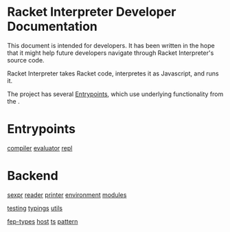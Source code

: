 # Racket Interpreter Developer Documentation

This document is intended for developers. It has been written in the hope that it might help future developers navigate through Racket Interpreter's source code.

Racket Interpreter takes Racket code, interpretes it as Javascript, and runs it.

The project has several [Entrypoints](#entrypoints), which use underlying functionality from the [](#Backend).

# Entrypoints

[compiler](#compiler)
[evaluator](#evaluator)
[repl](#repl)

# Backend

[sexpr](#sexpr)
[reader](#reader)
[printer](#printer)
[environment](#environment)
[modules](#modules)

[testing](#testing)
[typings](#typings)
[utils](#utils)

[fep-types](#fep-types.ts)
[host](#host.ts)
[ts](#index.ts)
[pattern](#pattern)

